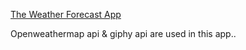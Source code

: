 [The Weather Forecast App](https://0xtaf.github.io/weather-app/)

Openweathermap api & giphy api are used in this app..
